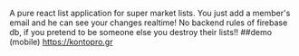 A pure react list application for super market lists.
You just add a member's email and he can see your changes realtime!
No backend rules of firebase db, if you pretend to be someone else you destroy their lists!!
##demo (mobile)
https://kontopro.gr
